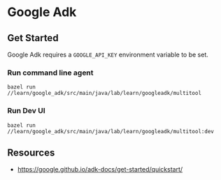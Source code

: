 # Google Adk

## Get Started

Google Adk requires a `GOOGLE_API_KEY` environment variable to be set.

### Run command line agent

```shell
bazel run //learn/google_adk/src/main/java/lab/learn/googleadk/multitool
```

### Run Dev UI

```shell
bazel run //learn/google_adk/src/main/java/lab/learn/googleadk/multitool:dev
```

## Resources

- https://google.github.io/adk-docs/get-started/quickstart/
